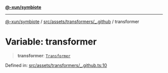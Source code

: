 [**@-xun/symbiote**](../../../../../README.md)

***

[@-xun/symbiote](../../../../../README.md) / [src/assets/transformers/\_.github](../README.md) / transformer

# Variable: transformer

> **transformer**: [`Transformer`](../../../type-aliases/Transformer.md)

Defined in: [src/assets/transformers/\_.github.ts:10](https://github.com/Xunnamius/symbiote/blob/49b68300bfb7b09f7c437e515711c99015f99f81/src/assets/transformers/_.github.ts#L10)

